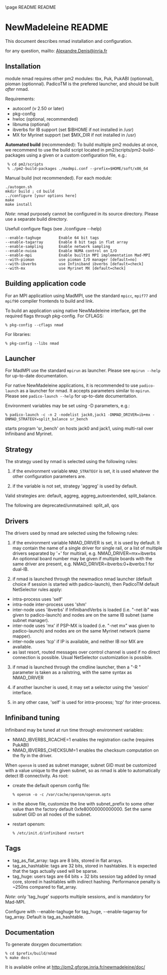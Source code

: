 \page README README

NewMadeleine README
===================

This document describes nmad installation and configuration.

for any question, mailto: Alexandre.Denis@inria.fr

Installation
------------

module nmad requires other pm2 modules: tbx, Puk, PukABI (optionnal),
pioman (optionnal). PadicoTM is the prefered launcher, and should be
built *after* nmad.

Requirements:
  - autoconf (v 2.50 or later)
  - pkg-config
  - hwloc (optional, recommended)
  - libnuma (optional)
  - ibverbs for IB support (set $IBHOME if not installed in /usr)
  - MX for Myrinet support (set $MX_DIR if not installed in /usr)

**Automated build** (recommended):
To build multiple pm2 modules at once, we recommend to use the build
script located in pm2/scripts/pm2-build-packages using a given or a
custom configuration file, e.g.:

     % cd pm2/scripts
     % ./pm2-build-packages ./madmpi.conf --prefix=$HOME/soft/x86_64


Manual build (not recommended). For each module:

    ./autogen.sh
    mkdir build ; cd build
    ../configure [your options here]
    make
    make install

*Note*: nmad purposely cannot be configured in its source
 directory. Please use a separate build directory.

Usefull configure flags (see ./configure --help)

    --enable-taghuge        Enable 64 bit tags
    --enable-tagarray       Enable 8 bit tags in flat array
    --enable-sampling       Enable network sampling
    --enable-nuioa          Enable NUMA control on I/O
    --enable-mpi            Enable builtin MPI implementation Mad-MPI
    --with-pioman           use pioman I/O manager [default=no]
    --with-ibverbs          use Infiniband ibverbs [default=check]
    --with-mx               use Myrinet MX [default=check]


Building application code
-------------------------

For an MPI applicatiion using MadMPI, use the standard `mpicc`,
`mpif77` and `mpif90` compiler frontends to build and link.

To build an application using native NewMadeleine interface, get the
required flags through pkg-config. For CFLAGS:

    % pkg-config --cflags nmad

For libraries:

    % pkg-config --libs nmad


Launcher
--------

For MadMPI use the standard `mpirun` as launcher. Please see `mpirun --help`
for up-to-date documentation.

For native NewMadeleine applications, it is recommended to use
`padico-launch` as a launcher for nmad. It accepts parameters similar
to `mpirun`. Please see `padico-launch --help` for up-to-date
documentation.

Environment variables may be set using -D parameters, e.g.:

    % padico-launch -c -n 2 -nodelist jack0,jack1 -DNMAD_DRIVER=ib+mx -DNMAD_STRATEGY=split_balance sr_bench

starts program 'sr_bench' on hosts jack0 and jack1, using multi-rail
over Infiniband and Myrinet.


Strategy
--------

The strategy used by nmad is selected using the following rules:

1. if the environment variable `NMAD_STRATEGY` is set, it is used
whatever the other configuration parameters are.

2. if the variable is not set, strategy 'aggreg' is used by default.

Valid strategies are: 
  default, aggreg, aggreg_autoextended, split_balance.

The following are deprecated/unmatained:
  split_all, qos


Drivers
-------

The drivers used by nmad are selected using the following rules:

1. if the environment variable NMAD_DRIVER is set, it is used by
default. It may contain the name of a single driver for single rail,
or a list of multiple drivers separated by '+' for multirail,
e.g. NMAD_DRIVER=mx+ibverbs
An optionnal board number may be given if multiple boards with the
same driver are present, e.g. NMAD_DRIVER=ibverbs:0+ibverbs:1 for
dual-IB.

2. if nmad is launched through the newmadico nmad launcher (default
choice if session is started with padico-launch), then PadicoTM
default NetSelector rules apply:
  + intra-process uses 'self'
  + intra-node inter-process uses 'shm'
  + inter-node uses 'ibverbs' if InfinibandVerbs is loaded
    (i.e. "-net ib" was given to padico-launch) and nodes are on the
    same IB subnet (same subnet manager).
  + inter-node uses 'mx' if PSP-MX is loaded (i.e. "-net mx" was given
    to padico-launch) and nodes are on the same Myrinet network (same
    mapper).
  + inter-node uses 'tcp' if IP is available, and neither IB nor MX
    are available.
  + as last resort, routed messages over control channel is used if
    no direct connection is possible.
Usual NetSelector customization is possible.

3. if nmad is launched through the cmdline launcher, then a
"-R <string>" parameter is taken as a railstring, with the same syntax
as NMAD_DRIVER

4. if another launcher is used, it may set a selector using the
'sesion' interface.

5. in any other case, 'self' is used for intra-process; 'tcp' for
inter-process.


Infiniband tuning
-----------------

Infiniband may be tuned at run time through environment variables:
- NMAD_IBVERBS_RCACHE=1 enables the registration cache (requires PukABI)
- NMAD_IBVERBS_CHECKSUM=1 enables the checksum computation on the fly
   in the driver.

When `opensm` is used as subnet manager, subnet GID must be customized
with a value unique to the given subnet, so as nmad is able to
automatically detect IB connectivity. As root:
- create the default opensm config file:

      % opensm -o -c /var/cache/opensm/opensm.opts

- in the above file, customize the line with subnet_prefix to some
other value than the factory default 0xfe80000000000000. Set the same
subnet GID on all nodes of the subnet.
- restart opensm:

      % /etc/init.d/infiniband restart


Tags
----

- tag_as_flat_array: tags are 8 bits, stored in flat arrays.
- tag_as_hashtable: tags are 32 bits, stored in hashtables. It is
  expected that the tags actually used will be sparse.
- tag_huge: users tags are 64 bits + 32 bits session tag added by
  nmad core, stored in hashtables with indirect hashing. Performance
  penalty is ~250ns compared to flat_array.

*Note*: only 'tag_huge' supports multiple sessions, and is mandatory for Mad-MPI.

Configure with --enable-taghuge for tag_huge, --enable-tagarray for
tag_array. Default is tag_as_hashtable.


Documentation
-------------

To generate doxygen documentation:

    % cd $prefix/build/nmad
    % make docs

It is available online at http://pm2.gforge.inria.fr/newmadeleine/doc/

